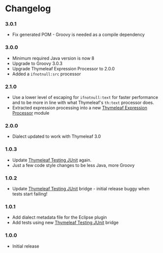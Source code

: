 
Changelog
=========

### 3.0.1
 - Fix generated POM - Groovy is needed as a compile dependency

### 3.0.0
 - Minimum required Java version is now 8
 - Upgrade to Groovy 3.0.3
 - Upgrade Thymeleaf Expression Processor to 2.0.0
 - Added a `ifnotnull:src` processor

### 2.1.0
 - Use a lower level of escaping for `ifnotnull:text` for faster performance and
   to be more in line with what Thymeleaf's `th:text` processor does.
 - Extracted expression processing into a new [Thymeleaf Expression Processor](https://github.com/ultraq/thymeleaf-expression-processor)
   module

### 2.0.0
 - Dialect updated to work with Thymeleaf 3.0

### 1.0.3
 - Update [Thymeleaf Testing JUnit](https://github.com/ultraq/thymeleaf-testing-junit)
   again.
 - Just a few code style changes to be less Java, more Groovy

### 1.0.2
 - Update [Thymeleaf Testing JUnit](https://github.com/ultraq/thymeleaf-testing-junit)
   bridge - initial release buggy when tests start failing!

### 1.0.1
 - Add dialect metadata file for the Eclipse plugin
 - Add tests using new [Thymeleaf Testing JUnit](https://github.com/ultraq/thymeleaf-testing-junit)
   bridge

### 1.0.0
 - Initial release
